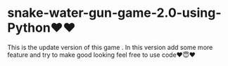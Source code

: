 # snake-water-gun-game-2.0-using-Python❤❤
This is the update version of this game . In this version add some more feature and try to make good looking
feel free to use code❤😇❤
